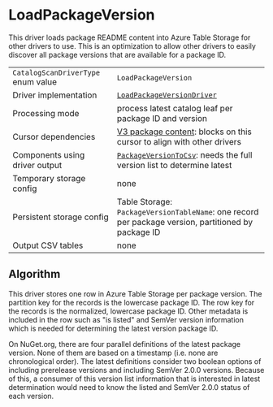# LoadPackageVersion

This driver loads package README content into Azure Table Storage for other drivers to use. This is an optimization to allow other drivers to easily discover all package versions that are available for a package ID.

|                                    |                                                                                                                                                    |
| ---------------------------------- | -------------------------------------------------------------------------------------------------------------------------------------------------- |
| `CatalogScanDriverType` enum value | `LoadPackageVersion`                                                                                                                               |
| Driver implementation              | [`LoadPackageVersionDriver`](../../src/Worker.Logic/Drivers/LoadPackageVersion/LoadPackageVersionDriver.cs)                                        |
| Processing mode                    | process latest catalog leaf per package ID and version                                                                                             |
| Cursor dependencies                | [V3 package content](https://learn.microsoft.com/en-us/nuget/api/package-base-address-resource): blocks on this cursor to align with other drivers |
| Components using driver output     | [`PackageVersionToCsv`](PackageVersionToCsv.md): needs the full version list to determine latest                                                   |
| Temporary storage config           | none                                                                                                                                               |
| Persistent storage config          | Table Storage:<br />`PackageVersionTableName`: one record per package version, partitioned by package ID                                           |
| Output CSV tables                  | none                                                                                                                                               |

## Algorithm

This driver stores one row in Azure Table Storage per package version. The partition key for the records is the lowercase package ID. The row key for the records is the normalized, lowercase package ID. Other metadata is included in the row such as "is listed" and SemVer version information which is needed for determining the latest version package ID.

On NuGet.org, there are four parallel definitions of the latest package version. None of them are based on a timestamp (i.e. none are chronological order). The latest definitions consider two boolean options of including prerelease versions and including SemVer 2.0.0 versions. Because of this, a consumer of this version list information that is interested in latest determination would need to know the listed and SemVer 2.0.0 status of each version.
